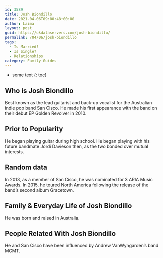 ```yaml
---
id: 3589
title: Josh Biondillo
date: 2021-04-06T09:00:48+00:00
author: Laima
layout: post
guid: https://ukdataservers.com/josh-biondillo/
permalink: /04/06/josh-biondillo
tags:
  - Is Married?
  - Is Single?
  - Relationships
category: Family Guides
---
```


* some text
{: toc}


## Who is Josh Biondillo
                  
                  
                  
Best known as the lead guitarist and back-up vocalist for the Australian indie pop band San Cisco. He made his first appearance with the band on their debut EP Golden Revolver in 2010.
                  
              
            
              
            
                
                
                
## Prior to Popularity
                  
                  
                  
He began playing guitar during high school. He began playing with his future bandmate Jordi Davieson then, as the two bonded over mutual interests.
                  
              
            
              
            
                
                
                
## Random data
                  
                  
                  
In 2013, as a member of San Cisco, he was nominated for 3 ARIA Music Awards. In 2015, he toured North America following the release of the band&#8217;s second album Gracetown.
                  
              
            
              
            
                
                
                
## Family & Everyday Life of Josh Biondillo
                  
                  
                  
He was born and raised in Australia.
                  
              
            
              
            
                
                
                
## People Related With Josh Biondillo
                  
                  
                  
He and San Cisco have been influenced by Andrew VanWyngarden&#8217;s band MGMT.
                  
              
            
              
            
                
              
            
              
              
            
            
              
            
          
          
          